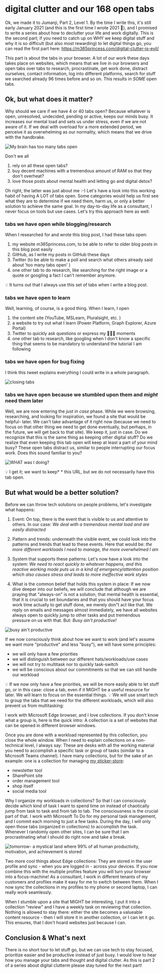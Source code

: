 # digital clutter and our 168 open tabs



Ok, we made it to Jumanji, Part 2, Level 1. By the time I write this, it's still early January 2021 (and this is the first time I wrote 2021 🙌), and I promised to write a series about how to declutter your life and work digitally. This is the second part; if you need to catch up on WHY we keep digital stuff and why it is so difficult (but also most rewarding) to let digital things go, you can read the first part here: https://m365princess.com/digital-clutter-is-evil/

This part is about the tabs in your browser. A lot of our work these days takes place on websites, which means that we live in our browsers and open tabs over tabs to research, procrastinate, get work done, distract ourselves, contact information, log into different platforms, search for stuff we searched already 96 times before and so on. This results in *SOME* open tabs. 

## Ok, but what does it matter? 

Why should we care if we have 4 or 40 tabs open? Because whatever is open, unresolved, undecided, pending or active, keeps our minds busy. It increases our mental load and sets us under stress, even if we are not aware of it. If we deal with overload for a more extended period, we perceive it as overwhelming as our normality, which means that we drive with the handbrake. 

![My brain has too many tabs open](https://github.com/LuiseFreese/blog/blob/main/media/mybrainhastoomanytabsopen.png "Don't forget to close the tabs in your brain as well")

Don't we all 
1. rely on all these open tabs?
2. buy decent machines with a tremendous amount of RAM so that they don't overheat?
3. love those posts about mental health and letting go and digital detox? 

Oh right, the latter was just about me :-) Let's have a look into this working habit of having A LOT of tabs open. Some categories would help us first see what they are to determine if we need them, harm us, or only a better solution to achieve the same goal. In my day-to-day life as a consultant, I never focus on tools but use cases. Let's try this approach here as well:

### tabs we have open while blogging/research

When I researched for and wrote this blog post, I had these tabs open: 

1. my website m365princess.com, to be able to refer to older blog posts in this blog post easily
2. GitHub, as I write my posts in GitHub these days
3. Twitter (to be able to make a poll and search what others already said about 'too many tabs open' )
4. one other tab to do research, like searching for the right image or a quote or googling a fact I can't remember anymore. 

💡 It turns out that I always use this set of tabs when I write a blog post. 

### tabs we have open to learn

Well, learning, of course, is a good thing. When I learn, I open 

1. the content site (YouTube, MSLearn, Pluralsight, etc. )
2. a website to try out what I learn (Power Platform, Graph Explorer, Azure Portal)
3. Twitter to quickly ask questions or express my 🤯🤯🤯 moments
4. one other tab to research, like googling when I don't know a specific thing that seems to be mandatory to understand the tutorial I am following


### tabs we have open for bug fixing

I think this tweet explains everything I could write in a whole paragraph. 

![closing tabs](https://github.com/LuiseFreese/blog/blob/main/media/bugfix.png "What do you do after fixing that bug?")

### tabs we have open because we stumbled upon them and *might* need them later 

Well, we are now entering the *just in case* phase. While we were browsing, researching, and looking for inspiration, we found a site that would be helpful- later. We can't take advantage of it right now (because we need to focus on that other thing we need to get done eventually, but perhaps, in the future, we will get back to that site). We keep it, just in case. Do we recognize that this is the same thing as keeping other digital stuff? Do we realize that even keeping this tab open will keep at least a part of your mind busy? These open tabs distract us, similar to people interrupting our focus work. Does this sound familiar to you? 

![WHAT was I doing?](https://github.com/LuiseFreese/blog/blob/main/media/focus.png "Distractions, everywhere")


💡 I get it; we want to keep* * this URL, but we do not necessarily have this tab open. 

## But what would be a better solution?

Before we can throw tech solutions on people problems, let's investigate what happens: 

1. Event: On top, there is the event that is visible to us and attentive to others. 
In our case: *We deal with a tremendous mental load and are easily distracted* 

2. Pattern and trends: underneath the visible event, we could look into the patterns and trends that lead to these events. Here that would be: *the more different workloads I need to manage, the more overwhelmed I am*

3. System that supports these patterns: Let's now have a look into the system: *We need to react quickly to whatever happens, and this reactive working mode puts us in a kind of emergency/attention position which also causes stress and leads to more ineffective work styles* 

4. What is the common belief that holds this system in place: If we now dive deeper into our beliefs, we will conclude that although we are praying that "always-on" is not a solution, that mental health is essential, that it is crucial to set boundaries and that you should have your focus work time actually to get stuff done, we merely don"t act like that. We reply on emails and messages almost immediately, we have all websites always open to quickly jump to other tasks and put tremendous pressure on us with that. But: *Busy ain't productive!*

![busy ain't productive](https://github.com/LuiseFreese/blog/blob/main/media/busyaintproductive.png)

If we now consciously think about how we want to work (and let's assume we want more "productive" and less "busy"), we will have some principles: 

* we will only have a few priorities
* we will distinguish between our different hats/workloads/use cases
* we will not try to multitask nor to quickly task-switch
* we will be conscious about our commitments so that we can still handle our workload


💡 If we now only have a few priorities, we will be more easily able to let stuff go, or in this case: close a tab, even if it MIGHT be a useful resource for later. We will learn to focus on the essential things. 
💡 We will use smart tech to group the tabs that we need for the different workloads, which will also prevent us from multitasking: 

I work with Microsoft Edge browser, and I love collections. If you don't know what a group is, here is the quick intro: A collection is a set of websites that can be opened in different browser windows. 

Once you are done with a workload represented by this collection, you close the whole window. When I need to explain collections on a non-technical level, I always say: These are desks with all the working material you need to accomplish a specific task or group of tasks (similar to a Microsoft Teams channel). I have many collections, but for the sake of an example: one is a collection for managing [my sticker-store](pyod.shop): 

* newsletter tool
* SharePoint site
* order management tool 
* shop itself
* social media tool

Why I organize my workloads in collections? So that I can consciously decide which kind of task I want to spend time on instead of chaotically jump from task to task and from tab to tab. The consciousness is the crucial part of that. I work with Microsoft To Do for my personal task management, and I commit each morning to just a few tasks. During the day, I will only open those tabs (organized in collections) to accomplish the task. Whenever I randomly open other sites, I can be sure that I am procrastinating what I should do right now and take a break. 

![tomorrow- a mystical land where 99% of all human productivity, motivation, and achievement is stored](https://github.com/LuiseFreese/blog/blob/main/media/tomorrow.png "When have you been procrastinating, lately?")

Two more cool things about Edge collections: They are stored in the user profile and sync - when you are logged in - across your devices. If you now combine this with the multiple profiles feature you will turn your browser into a focus-machine! As a consultant, I work in different tenants of my customers and profiles make it easy for me to switch between them. When I now sync the collections in my profiles to my phone or second laptop, I can really work seamlessly. 

When I stumble upon a site that MIGHT be interesting, I put it into a collection "review" and I have a weekly task on reviewing that collection. Nothing is allowed to stay there: either the site becomes a valueable content resource - then I will store it in another collection, or I can let it go. This ensures, that I don't hoard websites just because I can. 

## Conclusion & What's next

There is no short tour to let stuff go, but we can use tech to stay focused, prioritize easier and be productive instead of just busy. I would love to hear how you manage your tabs and thought and digital clutter. As this is part 2 of a series about digital clutterm please stay tuned for the next part! 

